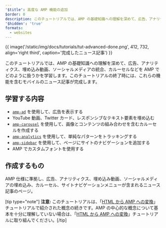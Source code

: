 ```yaml
---
'$title': 高度な AMP 機能の追加
$order: 0
description: このチュートリアルでは、AMP の基礎知識への理解を深めて、広告、アナリティクス、埋め込み号が、ソーシャルメディアの統合、カルーセルなどを AMP でどのように扱うかを学習します。
'$hidden': 'true'
formats:
  - websites
---
```


{{ image('/static/img/docs/tutorials/tut-advanced-done.png', 412, 732, align='right third', caption='完成したニュース記事') }}

このチュートリアルでは、AMP の基礎知識への理解を深めて、広告、アナリティクス、埋め込み動画、ソーシャルメディアの統合、カルーセルなどを AMP でどのように扱うかを学習します。このチュートリアルの終了時には、これらの機能を含むモバイルのニュース記事が完成します。

## 学習する内容

- [`amp-ad`](../../../../documentation/components/reference/amp-ad.md) を使用して、広告を表示する
- YouTube 動画、Twitter カード、レスポンシブなテキスト要素を埋め込む
- [`amp-carousel`](../../../../documentation/components/reference/amp-carousel.md) を使用して、画像とコンテンツの組み合わせを含むカルーセルを作成する
- [`amp-analytics`](../../../../documentation/components/reference/amp-analytics.md) を使用して、単純なパターンをトラッキングする
- [`amp-sidebar`](../../../../documentation/components/reference/amp-sidebar.md) を使用して、ページにサイトのナビゲーションを追加する
- AMP でカスタムフォントを使用する

## 作成するもの

AMP 仕様に準拠し、広告、アナリティクス、埋め込み動画、ソーシャルメディアの埋め込み、カルーセル、サイトナビゲーションメニューが含まれるニュース記事のページ。

[tip type="note"] <strong>注意:</strong> このチュートリアルは、「[HTML から AMP への変換](../../../../documentation/guides-and-tutorials/start/converting/index.md)」チュートリアルで紹介された概念の続きです。AMP の中心的な概念について基本を十分に理解していない場合は、「[HTML から AMP への変換](../../../../documentation/guides-and-tutorials/start/converting/index.md)」チュートリアルに取り組んでください。[/tip]
